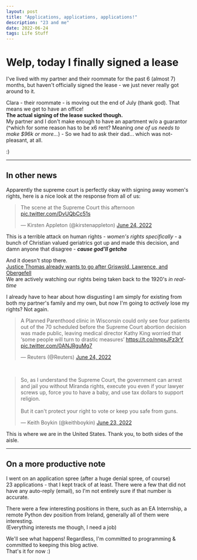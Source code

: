 ```yaml
---
layout: post
title: "Applications, applications, applications!"
description: "23 and me"
date: 2022-06-24
tags: Life Stuff
---
```


# Welp, today I finally signed a lease
I've lived with my partner and their roommate for the past 6 (almost 7) months, but haven't 
officially signed the lease - we just never really got around to it.

Clara - their roommate - is moving out the end of July (thank god). That means we get to have
an office!
<br>**The actual signing of the lease sucked though.**<br>
My partner and I don't make enough to have an apartment w/o a guarantor<br>
(^which for some
reason has to be x6 rent? Meaning *one of us needs to make $96k or more...*) - So we had to ask
their dad... which was not-pleasant, at all.

:)
<hr>

## In other news

Apparently the supreme court is perfectly okay with signing away women's rights,
here is a nice look at the response from all of us:

<blockquote class="twitter-tweet"><p lang="en" dir="ltr">The scene at the Supreme Court this afternoon <a href="https://t.co/DvUQbCc51s">pic.twitter.com/DvUQbCc51s</a></p>&mdash; Kirsten Appleton (@kirstenappleton) <a href="https://twitter.com/kirstenappleton/status/1540426336925360130?ref_src=twsrc%5Etfw">June 24, 2022</a></blockquote> <script async src="https://platform.twitter.com/widgets.js" charset="utf-8"></script> 

This is a terrible attack on human rights - *women's rights specifically* - a 
bunch of Christian valued geriatrics got up and made this decision, and damn anyone that disagree - ***cause god'll getcha***

And it doesn't stop there.<br>
<a href="https://www.msn.com/en-us/news/us/justice-thomas-says-the-supreme-court-should-reconsider-rulings-that-protect-contraception-and-same-sex-marriage-as-the-court-overturns-roe-v-wade/ar-AAYPDpt">
Justice Thomas already wants to go after Griswold, Lawrence,  and Obergefell</a>
<br>We are actively watching our rights being taken back to the  1920's *in real-time*

I already have to hear about how disgusting I am simply for existing from both my partner's family
and my own, but now I'm going to *actively* lose my rights? Not again.

<blockquote class="twitter-tweet"><p lang="en" dir="ltr">A Planned Parenthood clinic in Wisconsin could only see four patients out of the 70 scheduled before the Supreme Court abortion decision was made public, leaving medical director Kathy King worried that ‘some people will turn to drastic measures’ <a href="https://t.co/nnpxJFz3rY">https://t.co/nnpxJFz3rY</a> <a href="https://t.co/0ANJRguMg7">pic.twitter.com/0ANJRguMg7</a></p>&mdash; Reuters (@Reuters) <a href="https://twitter.com/Reuters/status/1540467857699401728?ref_src=twsrc%5Etfw">June 24, 2022</a></blockquote> <script async src="https://platform.twitter.com/widgets.js" charset="utf-8"></script> 
<br>
<blockquote class="twitter-tweet"><p lang="en" dir="ltr">So, as I understand the Supreme Court, the government can arrest and jail you without Miranda rights, execute you even if your lawyer screws up, force you to have a baby, and use tax dollars to support religion.<br><br>But it can&#39;t protect your right to vote or keep you safe from guns.</p>&mdash; Keith Boykin (@keithboykin) <a href="https://twitter.com/keithboykin/status/1539985166545965056?ref_src=twsrc%5Etfw">June 23, 2022</a></blockquote> <script async src="https://platform.twitter.com/widgets.js" charset="utf-8"></script> 

This is where we are in the United States. Thank you, to both sides of the aisle.

<hr>

## On a more productive note
I went on an application spree (after a huge denial spree, of course)<br>
23 applications - that I kept track of at least. There were a few that did not have any auto-reply (email),
so I'm not entirely sure if that number is accurate.

There were a few interesting positions in there, such as an EA Internship, 
a remote Python dev position from Ireland, generally all of them were interesting.<br>
(Everything interests me though, I need a job)


We'll see what happens! Regardless, I'm committed to programming & committed to keeping this blog active.<br>
That's it for now :)
